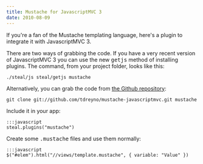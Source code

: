 ```yaml
--- 
title: Mustache for JavascriptMVC 3
date: 2010-08-09
---
```


[the Github repository]: http://github.com/tdreyno/mustache-javascriptmvc

If you're a fan of the Mustache templating language, here's a plugin to integrate it with JavascriptMVC 3.

There are two ways of grabbing the code. If you have a very recent version of JavascriptMVC 3 you can use the new <tt>getjs</tt> method of installing plugins. The command, from your project folder, looks like this:

    ./steal/js steal/getjs mustache

Alternatively, you can grab the code from [the Github repository]:

    git clone git://github.com/tdreyno/mustache-javascriptmvc.git mustache

Include it in your app:

    :::javascript
    steal.plugins("mustache")

Create some <tt>.mustache</tt> files and use them normally:

    :::javascript
    $("#elem").html("//views/template.mustache", { variable: "Value" })
